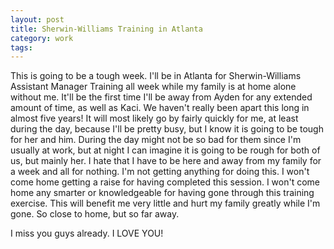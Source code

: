 ```yaml
---
layout: post
title: Sherwin-Williams Training in Atlanta
category: work
tags:
---
```


This is going to be a tough week. I'll be in Atlanta for Sherwin-Williams Assistant Manager Training all week while my family is at home alone without me. It'll be the first time I'll be away from Ayden for any extended amount of time, as well as Kaci. We haven't really been apart this long in almost five years! It will most likely go by fairly quickly for me, at least during the day, because I'll be pretty busy, but I know it is going to be tough for her and him. During the day might not be so bad for them since I'm usually at work, but at night I can imagine it is going to be rough for both of us, but mainly her. I hate that I have to be here and away from my family for a week and all for nothing. I'm not getting anything for doing this. I won't come home getting a raise for having completed this session. I won't come home any smarter or knowledgeable for having gone through this training exercise. This will benefit me very little and hurt my family greatly while I'm gone. So close to home, but so far away.

I miss you guys already. I LOVE YOU!
